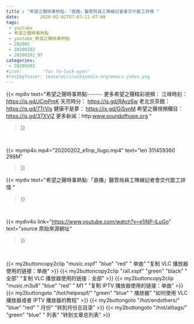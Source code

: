 ```yaml
---
title : "希望之聲時事熱點:「直播」醫管局員工陣線記者會交代罷工詳情 "
date:        2020-02-02T07:07:11-07:00
tags:
 - youtube
 - 希望之聲時事熱點
 - youtube_希望之聲時事熱點
 - 202002
 - 20200202
 - 20200202_07
categories:
 - 20200202
#icon:        "fas fa-lock-open"
#resImgTeaser: teaserpics/wikipedia.org/emacs-jokes.png
---
```


{{< mydiv text="希望之聲時事熱點:------ 更多希望之聲精彩視頻： 江峰時刻： https://is.gd/JCmPmK 天亮時分： https://is.gd/RAyz6w 老北京茶館：https://is.gd/7TrVis 健康不是夢： https://is.gd/GjSvnM 希望之聲視頻欄目：https://is.gd/37XViZ 更多新闻：http:www.soundofhope.org "
>}}
<br>


{{< mymp4o mp4="20200202_e1inp_llugo.mp4"
text="len 311459360    298M"
>}}


{{< mydiv text="希望之聲時事熱點:「直播」醫管局員工陣線記者會交代罷工詳情 "
>}}
<br>

{{< mydiv4o link="https://www.youtube.com/watch?v=e1iNP-lLuGo"
text="source 原始來源網址"
>}}


<br>



{{< my2buttoncopy2clip "music.xspf"        "blue"   "red"    " 单曲"  "复制 VLC 播放器使用的链接：单曲" >}} {{< my2buttoncopy2clip "/all.xspf"         "green"  "black"  " 全部"  "复制 VLC 播放器使用的链接：全部" >}} {{< my2buttoncopy2clip "music.m3u8"        "blue"   "red"    " M1 "    "复制 IPTV 播放器使用的链接：单曲" >}} {{< my2buttongoto      "/hot/helpxspf/"    "green"  "blue"   " 播放器" "如何使用 VLC 播放器或者 IPTV 播放器的教程" >}} {{< my2buttongoto      "/hot/endothers/"   "blue"   "red"    " 月份"   "转到月份总目录" >}} {{< my2buttongoto      "/hot/alltags/"     "green"  "blue"   " 列表"   "转到文章总列表" >}} 
